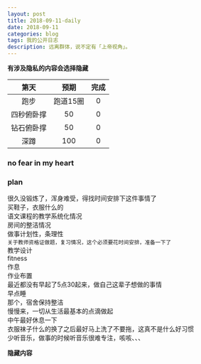 ```yaml
---
layout: post
title: 2018-09-11-daily
date: 2018-09-11
categories: blog
tags: 我的公开日志
description: 远离群体，说不定有「上帝视角」。
---
```

**有涉及隐私的内容会选择隐藏**  

|第天|预期|完成|
|:----:|:----:|:----:|
|跑步|跑道15圈|0|
|四秒俯卧撑|50|0|
|钻石俯卧撑|50|0|
|深蹲|100|0|

### no fear in my heart


### plan
很久没锻炼了，浑身难受，得找时间安排下这件事情了  
买鞋子，衣服什么的  
语文课程的教学系统化情况  
房间的整洁情况  
做事计划性，条理性  
`关于教师资格证做题，复习情况，这个必须要花时间安排，准备一下了`  
教学设计  
fitness  
作息  
作业布置  
最近都没有早起了5点30起来，做自己这辈子想做的事情  
早点睡  
那个，宿舍保持整洁  
慢慢来，一切从生活最基本的点滴做起  
中午最好休息一下  
衣服袜子什么的换了之后最好马上洗了不要拖，这真不是什么好习惯  
少听音乐，做事的时候听音乐很难专注，咳咳、、、  

**隐藏内容**  
<!-- ### 现阶段我该做的事   -->  
<!-- 备课的问题 -->  
<!-- 教学教案+教学设计 -->   
<!-- 在淘宝买教师资格证资料题目 -->  
<!-- 每天看视频+PPT，记视频+PPT，背视频+PPT，刷题目 -->  
<!-- 我的普通话很迫切的需要解决 -->  
